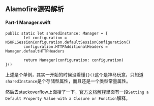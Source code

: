 ## Alamofire源码解析

#### Part-1 Manager.swift

```
public static let sharedInstance: Manager = {
        let configuration = NSURLSessionConfiguration.defaultSessionConfiguration()
        configuration.HTTPAdditionalHeaders = Manager.defaultHTTPHeaders

        return Manager(configuration: configuration)
}()
```
上述是个单例，其实一开始的时候没看懂`{}()`这个是神马玩意，只知道`sharedInstance`是个存储型属性，而且还是一个类型常量属性。

然后去stackoverflow上面搜了一下，[官方文档解释](https://developer.apple.com/library/ios/documentation/Swift/Conceptual/Swift_Programming_Language/Initialization.html#//apple_ref/doc/uid/TP40014097-CH18-ID231)里面有一段`Setting a Default Property Value with a Closure or Function`解释。



